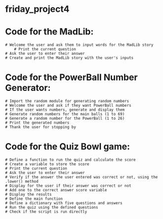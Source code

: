 # friday_project4


# Code for the MadLib: 
    # Welcome the user and ask them to input words for the MadLib story
        # Print the current question
    # Ask the user to enter their answer
    # Create and print the MadLib story with the user's inputs


# Code for the PowerBall Number Generator:
    # Import the random module for generating random numbers
    # Welcome the user and ask if they want PowerBall numbers
    # If the user wants numbers, generate and display them
    # Generate random numbers for the main balls (1 to 69)
    # Generate a random number for the PowerBall (1 to 26)
    # Print the generated numbers
    # Thank the user for stopping by


# Code for the Quiz Bowl game:
    # Define a function to run the quiz and calculate the score
    # Create a variable to store the score
    # Print the current question
    # Ask the user to enter their answer
    # Verify if the answer the user entered was correct or not, using the .lower() method
    # Display for the user if their answer was correct or not
    # Add one to the correct answer score variable
    # Display the results
    # Define the main function
    # Define a dictionary with five questions and answers
    # Run the quiz using the defined questions
    # Check if the script is run directly

